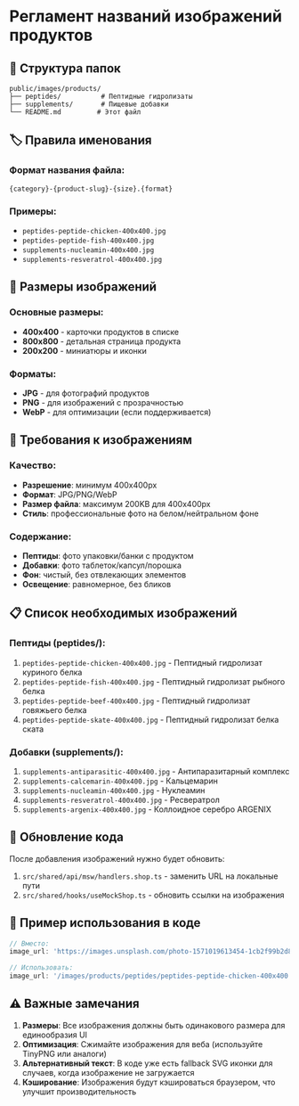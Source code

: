# Регламент названий изображений продуктов

## 📁 Структура папок
```
public/images/products/
├── peptides/          # Пептидные гидролизаты
├── supplements/       # Пищевые добавки
└── README.md         # Этот файл
```

## 🏷️ Правила именования

### Формат названия файла:
```
{category}-{product-slug}-{size}.{format}
```

### Примеры:
- `peptides-peptide-chicken-400x400.jpg`
- `peptides-peptide-fish-400x400.jpg`
- `supplements-nucleamin-400x400.jpg`
- `supplements-resveratrol-400x400.jpg`

## 📏 Размеры изображений

### Основные размеры:
- **400x400** - карточки продуктов в списке
- **800x800** - детальная страница продукта
- **200x200** - миниатюры и иконки

### Форматы:
- **JPG** - для фотографий продуктов
- **PNG** - для изображений с прозрачностью
- **WebP** - для оптимизации (если поддерживается)

## 🎯 Требования к изображениям

### Качество:
- **Разрешение**: минимум 400x400px
- **Формат**: JPG/PNG/WebP
- **Размер файла**: максимум 200KB для 400x400px
- **Стиль**: профессиональные фото на белом/нейтральном фоне

### Содержание:
- **Пептиды**: фото упаковки/банки с продуктом
- **Добавки**: фото таблеток/капсул/порошка
- **Фон**: чистый, без отвлекающих элементов
- **Освещение**: равномерное, без бликов

## 📋 Список необходимых изображений

### Пептиды (peptides/):
1. `peptides-peptide-chicken-400x400.jpg` - Пептидный гидролизат куриного белка
2. `peptides-peptide-fish-400x400.jpg` - Пептидный гидролизат рыбного белка
3. `peptides-peptide-beef-400x400.jpg` - Пептидный гидролизат говяжьего белка
4. `peptides-peptide-skate-400x400.jpg` - Пептидный гидролизат белка ската

### Добавки (supplements/):
1. `supplements-antiparasitic-400x400.jpg` - Антипаразитарный комплекс
2. `supplements-calcemarin-400x400.jpg` - Кальцемарин
3. `supplements-nucleamin-400x400.jpg` - Нуклеамин
4. `supplements-resveratrol-400x400.jpg` - Ресвератрол
5. `supplements-argenix-400x400.jpg` - Коллоидное серебро ARGENIX

## 🔄 Обновление кода

После добавления изображений нужно будет обновить:
1. `src/shared/api/msw/handlers.shop.ts` - заменить URL на локальные пути
2. `src/shared/hooks/useMockShop.ts` - обновить ссылки на изображения

## 📝 Пример использования в коде

```typescript
// Вместо:
image_url: 'https://images.unsplash.com/photo-1571019613454-1cb2f99b2d8b?w=400&h=400&fit=crop'

// Использовать:
image_url: '/images/products/peptides/peptides-peptide-chicken-400x400.jpg'
```

## ⚠️ Важные замечания

1. **Размеры**: Все изображения должны быть одинакового размера для единообразия UI
2. **Оптимизация**: Сжимайте изображения для веба (используйте TinyPNG или аналоги)
3. **Альтернативный текст**: В коде уже есть fallback SVG иконки для случаев, когда изображение не загружается
4. **Кэширование**: Изображения будут кэшироваться браузером, что улучшит производительность
